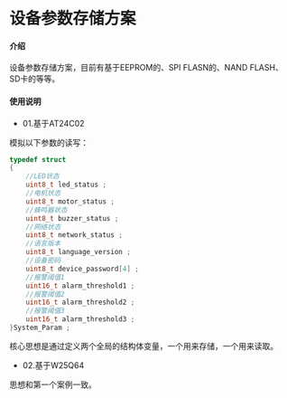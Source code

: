 # 设备参数存储方案

#### 介绍
设备参数存储方案，目前有基于EEPROM的、SPI FLASN的、NAND FLASH、SD卡的等等。

#### 使用说明

- 01.基于AT24C02

模拟以下参数的读写：

```c
typedef struct 
{
	//LED状态
	uint8_t led_status ;				
	//电机状态
	uint8_t motor_status ;
	//蜂鸣器状态
	uint8_t buzzer_status ;
	//网络状态
	uint8_t network_status ;
	//语言版本
	uint8_t language_version ;
	//设备密码
	uint8_t device_password[4] ;
	//报警阈值1
	uint16_t alarm_threshold1 ;
	//报警阈值2
	uint16_t alarm_threshold2 ;
	//报警阈值3
	uint16_t alarm_threshold3 ;
}System_Param ;
```

核心思想是通过定义两个全局的结构体变量，一个用来存储，一个用来读取。

- 02.基于W25Q64

思想和第一个案例一致。